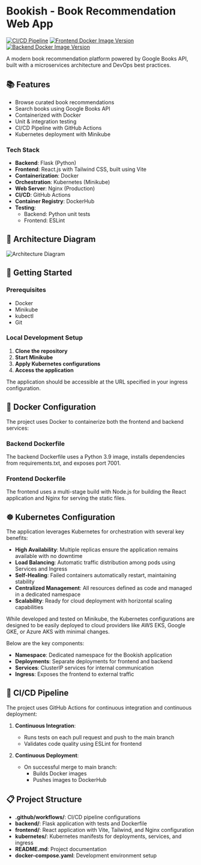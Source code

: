 # Bookish - Book Recommendation Web App

[![CI/CD Pipeline](https://github.com/amalsboui/BookDev/actions/workflows/Workflow.yml/badge.svg)](https://github.com/amalsboui/BookDev/actions/workflows/Workflow.yml)
[![Frontend Docker Image Version](https://img.shields.io/badge/frontend-latest-blue?logo=docker)](https://hub.docker.com/r/hophopp/bookdev-frontend/tags)
[![Backend Docker Image Version](https://img.shields.io/badge/backend-latest-blue?logo=docker)](https://hub.docker.com/r/hophopp/bookdev-backend/tags)

A modern book recommendation platform powered by Google Books API, built with a microservices architecture and DevOps best practices.


## 📚 Features

- Browse curated book recommendations
- Search books using Google Books API
- Containerized with Docker
- Unit & integration testing
- CI/CD Pipeline with GitHub Actions
- Kubernetes deployment with Minikube


### Tech Stack

- **Backend**: Flask (Python)
- **Frontend**: React.js with Tailwind CSS, built using Vite
- **Containerization**: Docker
- **Orchestration**: Kubernetes (Minikube)
- **Web Server**: Nginx (Production)
- **CI/CD**: GitHub Actions
- **Container Registry**: DockerHub
- **Testing**: 
  - Backend: Python unit tests
  - Frontend: ESLint
 
## 🧭 Architecture Diagram

![Architecture Diagram](assets/architecture.png)


## 🚀 Getting Started

### Prerequisites

- Docker
- Minikube
- kubectl
- Git

### Local Development Setup

1. **Clone the repository**
2. **Start Minikube**
3. **Apply Kubernetes configurations**
4. **Access the application**

The application should be accessible at the URL specified in your ingress configuration.

## 🐳 Docker Configuration

The project uses Docker to containerize both the frontend and backend services:

### Backend Dockerfile

The backend Dockerfile uses a Python 3.9 image, installs dependencies from requirements.txt, and exposes port 7001.

### Frontend Dockerfile

The frontend uses a multi-stage build with Node.js for building the React application and Nginx for serving the static files.

## ☸️ Kubernetes Configuration

The application leverages Kubernetes for orchestration with several key benefits:

- **High Availability**: Multiple replicas ensure the application remains available with no downtime
- **Load Balancing**: Automatic traffic distribution among pods using Services and Ingress
- **Self-Healing**: Failed containers automatically restart, maintaining stability
- **Centralized Management**: All resources defined as code and managed in a dedicated namespace
- **Scalability**: Ready for cloud deployment with horizontal scaling capabilities

While developed and tested on Minikube, the Kubernetes configurations are designed to be easily deployed to cloud providers like AWS EKS, Google GKE, or Azure AKS with minimal changes.

Below are the key components:

- **Namespace**: Dedicated namespace for the Bookish application
- **Deployments**: Separate deployments for frontend and backend
- **Services**: ClusterIP services for internal communication
- **Ingress**: Exposes the frontend to external traffic


## 🔄 CI/CD Pipeline

The project uses GitHub Actions for continuous integration and continuous deployment:

1. **Continuous Integration**:
   - Runs tests on each pull request and push to the main branch
   - Validates code quality using ESLint for frontend

2. **Continuous Deployment**:
   - On successful merge to main branch:
     - Builds Docker images
     - Pushes images to DockerHub

## 📋 Project Structure

- **.github/workflows/**: CI/CD pipeline configurations
- **backend/**: Flask application with tests and Dockerfile
- **frontend/**: React application with Vite, Tailwind, and Nginx configuration
- **kubernetes/**: Kubernetes manifests for deployments, services, and ingress
- **README.md**: Project documentation
- **docker-compose.yaml**: Development environment setup

